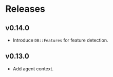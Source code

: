 # Releases

## v0.14.0

  - Introduce `DB::Features` for feature detection.

## v0.13.0

  - Add agent context.
